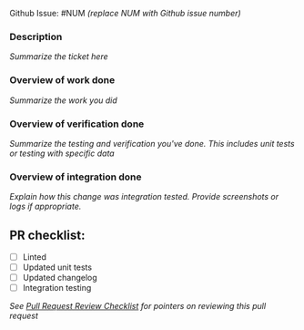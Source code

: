 Github Issue: #NUM _(replace NUM with Github issue number)_

### Description

_Summarize the ticket here_

### Overview of work done

_Summarize the work you did_

### Overview of verification done

_Summarize the testing and verification you've done. This includes unit tests or testing with specific data_

### Overview of integration done

_Explain how this change was integration tested. Provide screenshots or logs if appropriate._

## PR checklist:

* [ ] Linted
* [ ] Updated unit tests
* [ ] Updated changelog
* [ ] Integration testing

_See [Pull Request Review Checklist](../CONTRIBUTING.md#reviewing) for pointers on reviewing this pull request_